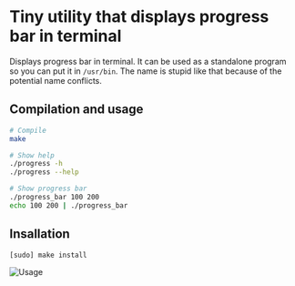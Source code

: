 # Tiny utility that displays progress bar in terminal

Displays progress bar in terminal. It can be used as a standalone program so you can put it in `/usr/bin`. The name is stupid like that because of the potential name conflicts.

## Compilation and usage

```sh
# Compile
make
```

```sh
# Show help
./progress -h
./progress --help
```

```sh
# Show progress bar
./progress_bar 100 200
echo 100 200 | ./progress_bar
```

## Insallation

```sh
[sudo] make install
```

![Usage](https://user-images.githubusercontent.com/296714/210075475-9ae14ac6-6e64-4dcf-b422-0332dfa2a69e.png)
